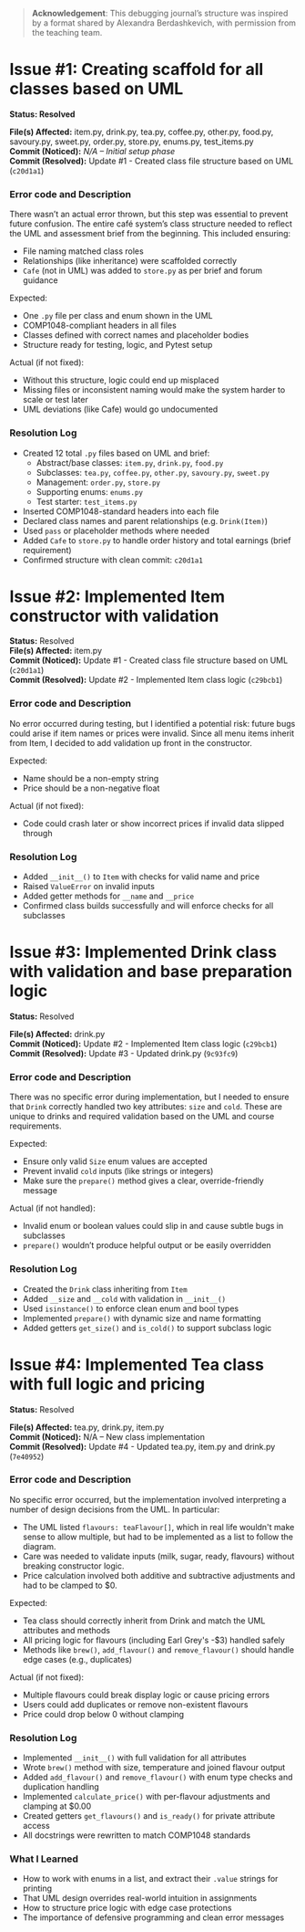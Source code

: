 > **Acknowledgement**: This debugging journal’s structure was inspired by a format shared by Alexandra Berdashkevich, with permission from the teaching team.

# Issue #1: Creating scaffold for all classes based on UML

**Status: Resolved**

**File(s) Affected:** item.py, drink.py, tea.py, coffee.py, other.py, food.py, savoury.py, sweet.py, order.py, store.py, enums.py, test_items.py  
**Commit (Noticed):** _N/A – Initial setup phase_  
**Commit (Resolved):** Update #1 - Created class file structure based on UML (`c20d1a1`)

### Error code and Description

There wasn’t an actual error thrown, but this step was essential to prevent future confusion. The entire café system’s class structure needed to reflect the UML and assessment brief from the beginning. This included ensuring:
- File naming matched class roles
- Relationships (like inheritance) were scaffolded correctly
- `Cafe` (not in UML) was added to `store.py` as per brief and forum guidance

Expected:
- One `.py` file per class and enum shown in the UML
- COMP1048-compliant headers in all files
- Classes defined with correct names and placeholder bodies
- Structure ready for testing, logic, and Pytest setup

Actual (if not fixed):
- Without this structure, logic could end up misplaced
- Missing files or inconsistent naming would make the system harder to scale or test later
- UML deviations (like Cafe) would go undocumented

### Resolution Log

- Created 12 total `.py` files based on UML and brief:
  - Abstract/base classes: `item.py`, `drink.py`, `food.py`
  - Subclasses: `tea.py`, `coffee.py`, `other.py`, `savoury.py`, `sweet.py`
  - Management: `order.py`, `store.py`
  - Supporting enums: `enums.py`
  - Test starter: `test_items.py`
- Inserted COMP1048-standard headers into each file
- Declared class names and parent relationships (e.g. `Drink(Item)`)
- Used `pass` or placeholder methods where needed
- Added `Cafe` to `store.py` to handle order history and total earnings (brief requirement)
- Confirmed structure with clean commit: `c20d1a1`

# Issue #2: Implemented Item constructor with validation

**Status:** Resolved  
**File(s) Affected:** item.py  
**Commit (Noticed):** Update #1 - Created class file structure based on UML (`c20d1a1`)  
**Commit (Resolved):** Update #2 - Implemented Item class logic (`c29bcb1`)

### Error code and Description

No error occurred during testing, but I identified a potential risk: future bugs could arise if item names or prices were invalid. 
Since all menu items inherit from Item, I decided to add validation up front in the constructor.

Expected:
- Name should be a non-empty string
- Price should be a non-negative float

Actual (if not fixed):
- Code could crash later or show incorrect prices if invalid data slipped through

### Resolution Log

- Added `__init__()` to `Item` with checks for valid name and price
- Raised `ValueError` on invalid inputs
- Added getter methods for `__name` and `__price`
- Confirmed class builds successfully and will enforce checks for all subclasses

# Issue #3: Implemented Drink class with validation and base preparation logic

**Status:** Resolved

**File(s) Affected:** drink.py  
**Commit (Noticed):** Update #2 - Implemented Item class logic (`c29bcb1`)
**Commit (Resolved):** Update #3 - Updated drink.py (`9c93fc9`)

### Error code and Description

There was no specific error during implementation, but I needed to ensure that `Drink` correctly handled two key attributes: `size` and `cold`. 
These are unique to drinks and required validation based on the UML and course requirements.

Expected:
- Ensure only valid `Size` enum values are accepted
- Prevent invalid `cold` inputs (like strings or integers)
- Make sure the `prepare()` method gives a clear, override-friendly message

Actual (if not handled):
- Invalid enum or boolean values could slip in and cause subtle bugs in subclasses
- `prepare()` wouldn’t produce helpful output or be easily overridden

### Resolution Log

- Created the `Drink` class inheriting from `Item`
- Added `__size` and `__cold` with validation in `__init__()`
- Used `isinstance()` to enforce clean enum and bool types
- Implemented `prepare()` with dynamic size and name formatting
- Added getters `get_size()` and `is_cold()` to support subclass logic

# Issue #4: Implemented Tea class with full logic and pricing

**Status:** Resolved

**File(s) Affected:** tea.py, drink.py, item.py  
**Commit (Noticed):** N/A – New class implementation  
**Commit (Resolved):** Update #4 - Updated tea.py, item.py and drink.py (`7e40952`)

### Error code and Description

No specific error occurred, but the implementation involved interpreting a number of design decisions from the UML. In particular:
- The UML listed `flavours: teaFlavour[]`, which in real life wouldn't make sense to allow multiple, but had to be implemented as a list to follow the diagram.
- Care was needed to validate inputs (milk, sugar, ready, flavours) without breaking constructor logic.
- Price calculation involved both additive and subtractive adjustments and had to be clamped to $0.

Expected:
- Tea class should correctly inherit from Drink and match the UML attributes and methods
- All pricing logic for flavours (including Earl Grey's -$3) handled safely
- Methods like `brew()`, `add_flavour()` and `remove_flavour()` should handle edge cases (e.g., duplicates)

Actual (if not fixed):
- Multiple flavours could break display logic or cause pricing errors
- Users could add duplicates or remove non-existent flavours
- Price could drop below 0 without clamping

### Resolution Log

- Implemented `__init__()` with full validation for all attributes
- Wrote `brew()` method with size, temperature and joined flavour output
- Added `add_flavour()` and `remove_flavour()` with enum type checks and duplication handling
- Implemented `calculate_price()` with per-flavour adjustments and clamping at $0.00
- Created getters `get_flavours()` and `is_ready()` for private attribute access
- All docstrings were rewritten to match COMP1048 standards

### What I Learned

- How to work with enums in a list, and extract their `.value` strings for printing
- That UML design overrides real-world intuition in assignments
- How to structure price logic with edge case protections
- The importance of defensive programming and clean error messages
